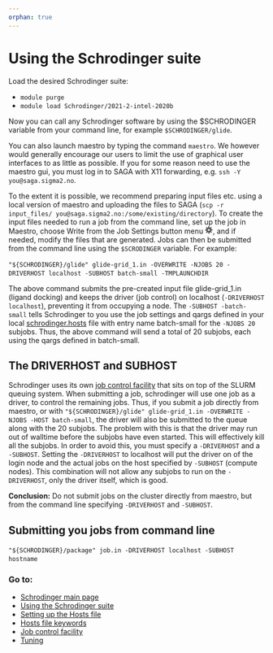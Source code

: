 ```yaml
---
orphan: true
---
```


# Using the Schrodinger suite

Load the desired Schrodinger suite:
* `module purge`
* `module load Schrodinger/2021-2-intel-2020b`

Now you can call any Schrodinger software by using the \$SCHRODINGER variable from your command line, for example
`$SCHRODINGER/glide`.

You can also launch maestro by typing the command `maestro`. We however would generally encourage our users
to limit the use of graphical user interfaces to as little as possible. If you for some reason need to use the 
maestro gui, you must log in to SAGA with X11 forwarding, e.g. `ssh -Y you@saga.sigma2.no`.

To the extent it is possible, we recommend preparing input files etc. using a local version of maestro and uploading
the files to SAGA (`scp -r input_files/ you@saga.sigma2.no:/some/existing/directory`). To create the input files needed
to run a job from the command line, set up the job in Maestro, choose Write from the Job Settings button menu 
![settings](figures/settings.png), and if needed, modify the files that are generated. Jobs can then be submitted from
the command line using the `$SCRODINGER` variable. For example:

`"${SCHRODINGER}/glide" glide-grid_1.in -OVERWRITE -NJOBS 20 -DRIVERHOST localhost -SUBHOST batch-small -TMPLAUNCHDIR`

The above command submits the pre-created input file glide-grid_1.in (ligand docking) and keeps the driver (job control) 
on localhost (`-DRIVERHOST localhost`), preventing it from occupying a node. The `-SUBHOST -batch-small` tells 
Schrodinger to you use the job settings and qargs defined in your local [schrodinger.hosts](schrodinger_hosts.md) file 
with entry name batch-small for the `-NJOBS 20` subjobs. Thus, the above command will send a total of 20 subjobs, each
using the qargs defined in batch-small. 

## The DRIVERHOST and SUBHOST
Schrodinger uses its own [job control facility](job_control.md) that sits on top of the SLURM queuing system. When 
submitting a job, schrodinger will use one job as a driver, to control the remaining jobs. Thus, if you submit a job 
directly from maestro, or with `"${SCHRODINGER}/glide" glide-grid_1.in -OVERWRITE -NJOBS -HOST batch-small`, the driver 
will also be submitted to the queue along with the 20 subjobs. The problem with this is that the driver may run out of 
walltime before the subjobs have even started. This will effectively kill all the subjobs. In order to avoid this, you 
must specify a `-DRIVERHOST` and a `-SUBHOST`. Setting the `-DRIVERHOST` to localhost will put the driver on of the login 
node and the actual jobs on the host specified by `-SUBHOST` (compute nodes). This combination will not allow any subjobs 
to run on the `-DRIVERHOST`, only the driver itself, which is good. 

**Conclusion:** Do not submit jobs on the cluster directly from maestro, but from the command line specifying 
`-DRIVERHOST` and `-SUBHOST`.

## Submitting you jobs from command line
`"${SCHRODINGER}/package" job.in -DRIVERHOST localhost -SUBHOST hostname`

### Go to:
* [Schrodinger main page](schrodinger.md)
* [Using the Schrodinger suite](schrodinger_usage.md)
* [Setting up the Hosts file](schrodinger_hosts.md)
* [Hosts file keywords](host_file_settings.md)
* [Job control facility](job_control.md)
* [Tuning](tuning.md)
